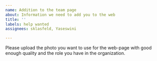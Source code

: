 ```yaml
---
name: Addition to the team page
about: Information we need to add you to the web
title: ''
labels: help wanted
assignees: sklasfeld, Yaseswini

---
```


Please upload the photo you want to use for the web-page with good enough quality and the role you have in the organization.
